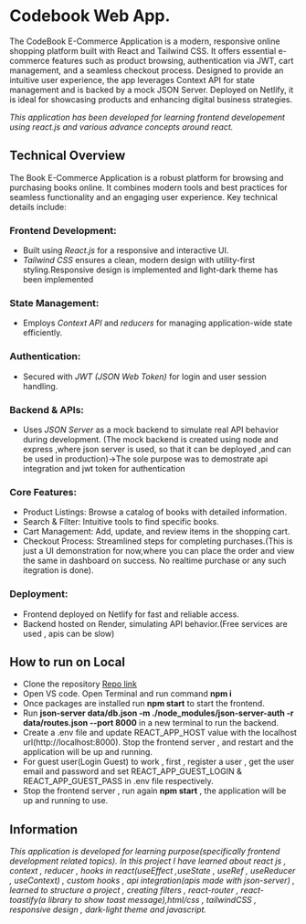 # Codebook Web App.

The CodeBook E-Commerce Application is a modern, responsive online shopping platform built with React and Tailwind CSS. It offers essential e-commerce features such as product browsing, authentication via JWT, cart management, and a seamless checkout process. Designed to provide an intuitive user experience, the app leverages Context API for state management and is backed by a mock JSON Server. Deployed on Netlify, it is ideal for showcasing products and enhancing digital business strategies.

*This application has been developed  for learning frontend developement using react.js and various advance concepts around react.*

## Technical Overview
The Book E-Commerce Application is a robust platform for browsing and purchasing books online. It combines modern tools and best practices for seamless functionality and an engaging user experience. Key technical details include:

### Frontend Development:
- Built using *React.js* for a responsive and interactive UI.
- *Tailwind CSS* ensures a clean, modern design with utility-first styling.Responsive design is implemented and light-dark theme has been implemented

### State Management:
- Employs *Context API* and *reducers* for managing application-wide state efficiently.
  
### Authentication:
- Secured with *JWT (JSON Web Token)* for login and user session handling.
  
### Backend & APIs:
- Uses *JSON Server* as a mock backend to simulate real API behavior during development.
(The mock backend is created using node and express ,where  json server is used, so that it can be deployed ,and can be used in production)->The sole purpose was to demostrate
api integration and jwt token for authentication
  
### Core Features:
- Product Listings: Browse a catalog of books with detailed information.
- Search & Filter: Intuitive tools to find specific books.
- Cart Management: Add, update, and review items in the shopping cart.
- Checkout Process: Streamlined steps for completing purchases.(This is just a UI demonstration for now,where you can place the order and view the same in dashboard on success.
No realtime purchase or any such itegration is done).
  
### Deployment:
- Frontend deployed on Netlify for fast and reliable access.
- Backend hosted on Render, simulating API behavior.(Free services are used , apis can be slow)

## How to run on Local

- Clone the repository [Repo link](https://github.com/vikram-12/book-ecom-app)
- Open VS code. Open Terminal and run command **npm i**
- Once packages are installed run **npm start** to start the frontend.
- Run **json-server data/db.json -m ./node_modules/json-server-auth  -r data/routes.json  --port 8000** in a new terminal to run the backend.
- Create a .env file and update REACT_APP_HOST value with the localhost url(http://localhost:8000). Stop the frontend server , and restart and the application will be up and running.
- For guest user(Login Guest) to work , first , register a user , get the user email and password and set REACT_APP_GUEST_LOGIN & REACT_APP_GUEST_PASS in .env file respectively.
- Stop the frontend server , run again **npm start** , the application will be up and running to use.


## Information

*This application is developed for learning purpose(specifically frontend development related topics). In this project I have learned about react js , context , reducer , hooks in react(useEffect ,useState , useRef , useReducer , useContext) , custom hooks , api integration(apis made with json-server) , learned to structure a project , creating filters , react-router , react-toastify(a library to show toast message),html/css , tailwindCSS , responsive design , dark-light theme and javascript.*
